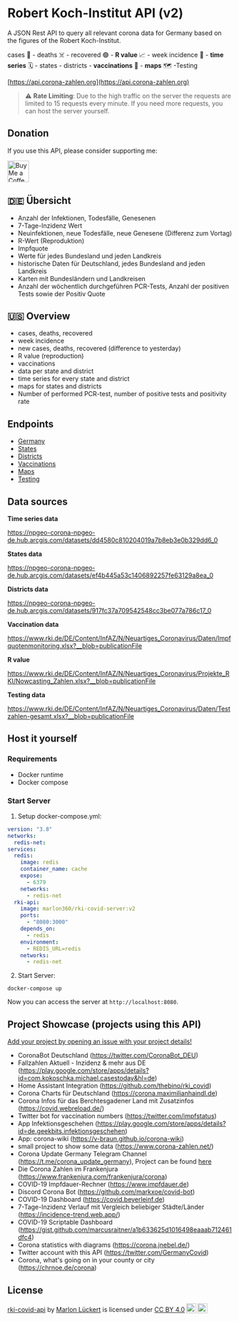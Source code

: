 # Robert Koch-Institut API (v2)

A JSON Rest API to query all relevant corona data for Germany based on the figures of the Robert Koch-Institut.

cases 🤧 - deaths ☠️ - recovered 🟢 - **R value** 📈 - week incidence 📅 - **time series** 🗓 - states - districts - **vaccinations** 💉 - **maps** 🗺 -Testing

[https://api.corona-zahlen.org](https://api.corona-zahlen.org)

> :warning: **Rate Limiting**: Due to the high traffic on the server the requests are limited to 15 requests every minute. If you need more requests, you can host the server yourself.

## Donation

If you use this API, please consider supporting me:

<a href='https://ko-fi.com/marlon360' target='_blank'><img height='35' style='border:0px;height:48px;' src='https://az743702.vo.msecnd.net/cdn/kofi3.png?v=0' border='0' alt='Buy Me a Coffee at ko-fi.com' /></a>

## 🇩🇪 Übersicht

- Anzahl der Infektionen, Todesfälle, Genesenen
- 7-Tage-Inzidenz Wert
- Neuinfektionen, neue Todesfälle, neue Genesene (Differenz zum Vortag)
- R-Wert (Reproduktion)
- Impfquote
- Werte für jedes Bundesland und jeden Landkreis
- historische Daten für Deutschland, jedes Bundesland and jeden Landkreis
- Karten mit Bundesländern und Landkreisen
- Anzahl der wöchentlich durchgeführen PCR-Tests, Anzahl der positiven Tests sowie der Positiv Quote

## 🇺🇸 Overview

- cases, deaths, recovered
- week incidence
- new cases, deaths, recovered (difference to yesterday)
- R value (reproduction)
- vaccinations
- data per state and district
- time series for every state and district
- maps for states and districts
- Number of performed PCR-test, number of positive tests and positivity rate

## Endpoints

- [Germany](https://api.corona-zahlen.org/docs/endpoints/germany.html)
- [States](https://api.corona-zahlen.org/docs/endpoints/states.html)
- [Districts](https://api.corona-zahlen.org/docs/endpoints/districts.html)
- [Vaccinations](https://api.corona-zahlen.org/docs/endpoints/vaccinations.html)
- [Maps](https://api.corona-zahlen.org/docs/endpoints/maps.html)
- [Testing](https://api.corona-zahlen.org/docs/endpoints/testing.html) 

## Data sources

**Time series data**

https://npgeo-corona-npgeo-de.hub.arcgis.com/datasets/dd4580c810204019a7b8eb3e0b329dd6_0

**States data**

https://npgeo-corona-npgeo-de.hub.arcgis.com/datasets/ef4b445a53c1406892257fe63129a8ea_0

**Districts data**

https://npgeo-corona-npgeo-de.hub.arcgis.com/datasets/917fc37a709542548cc3be077a786c17_0

**Vaccination data**

https://www.rki.de/DE/Content/InfAZ/N/Neuartiges_Coronavirus/Daten/Impfquotenmonitoring.xlsx?__blob=publicationFile

**R value**

https://www.rki.de/DE/Content/InfAZ/N/Neuartiges_Coronavirus/Projekte_RKI/Nowcasting_Zahlen.xlsx?__blob=publicationFile

**Testing data**

https://www.rki.de/DE/Content/InfAZ/N/Neuartiges_Coronavirus/Daten/Testzahlen-gesamt.xlsx?__blob=publicationFile

## Host it yourself

### Requirements

- Docker runtime
- Docker compose

### Start Server

1. Setup docker-compose.yml:

```yml
version: "3.8"
networks:
  redis-net:
services:
  redis:
    image: redis
    container_name: cache
    expose:
      - 6379
    networks:
      - redis-net
  rki-api:
    image: marlon360/rki-covid-server:v2
    ports:
      - "8080:3000"
    depends_on:
      - redis
    environment:
      - REDIS_URL=redis
    networks:
      - redis-net
```

2. Start Server:

`docker-compose up`

Now you can access the server at `http://localhost:8080`.

## Project Showcase (projects using this API)

[Add your project by opening an issue with your project details!](https://github.com/marlon360/rki-covid-api/issues/new)

- CoronaBot Deutschland (https://twitter.com/CoronaBot_DEU)
- Fallzahlen Aktuell - Inzidenz & mehr aus DE
(https://play.google.com/store/apps/details?id=com.kokoschka.michael.casestoday&hl=de)
- Home Assistant Integration (https://github.com/thebino/rki_covid)
- Corona Charts für Deutschland (https://corona.maximilianhaindl.de)
- Corona Infos für das Berchtesgadener Land mit Zusatzinfos (https://covid.webreload.de/)
- Twitter bot for vaccination numbers (https://twitter.com/impfstatus)
- App Infektionsgeschehen (https://play.google.com/store/apps/details?id=de.geekbits.infektionsgeschehen)
- App: corona-wiki (https://v-braun.github.io/corona-wiki)
- small project to show some data (https://www.corona-zahlen.net/)
- Corona Update Germany Telegram Channel (https://t.me/corona_update_germany), Project can be found [here](https://github.com/Nlea/camunda-cloud-corona-update-process)
- Die Corona Zahlen im Frankenjura (https://www.frankenjura.com/frankenjura/corona)
- COVID-19 Impfdauer-Rechner (https://www.impfdauer.de)
- Discord Corona Bot (https://github.com/markxoe/covid-bot)
- COVID-19 Dashboard (https://covid.beyerleinf.de)
- 7-Tage-Inzidenz Verlauf mit Vergleich beliebiger Städte/Länder (https://incidence-trend.web.app/)
- COVID-19 Scriptable Dashboard (https://gist.github.com/marcusraitner/a1b633625d1016498eaaab712461dfc4)
- Corona statistics with diagrams (https://corona.jnebel.de/)
- Twitter account with this API (https://twitter.com/GermanyCovid)
- Corona, what's going on in your county or city (https://chrnoe.de/corona)

## License

<p xmlns:dct="http://purl.org/dc/terms/" xmlns:cc="http://creativecommons.org/ns#" class="license-text"><a rel="cc:attributionURL" property="dct:title" href="https://rki.marlon-lueckert.de">rki-covid-api</a> by <a rel="cc:attributionURL dct:creator" property="cc:attributionName" href="https://marlon-lueckert.de">Marlon Lückert</a> is licensed under <a rel="license" href="https://creativecommons.org/licenses/by/4.0">CC BY 4.0<img style="height:22px!important;margin-left:3px;vertical-align:text-bottom;" src="https://mirrors.creativecommons.org/presskit/icons/cc.svg?ref=chooser-v1" /><img style="height:22px!important;margin-left:3px;vertical-align:text-bottom;" src="https://mirrors.creativecommons.org/presskit/icons/by.svg?ref=chooser-v1" /></a></p>

